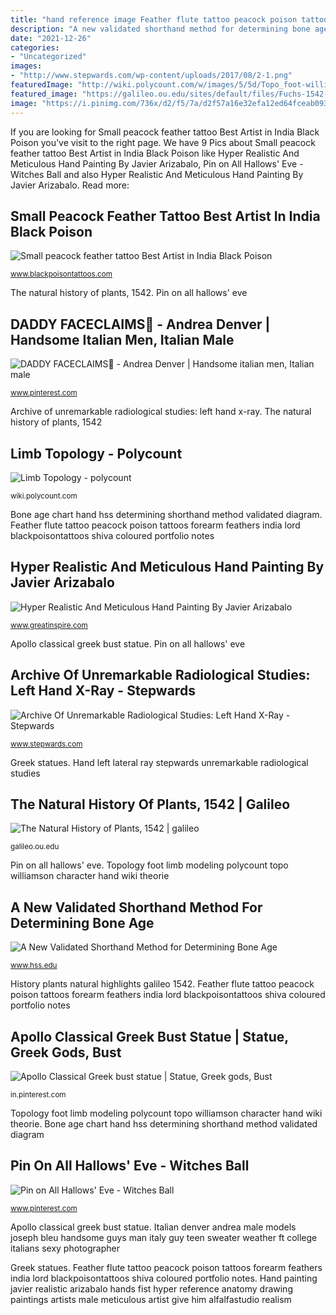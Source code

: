 ```yaml
---
title: "hand reference image Feather flute tattoo peacock poison tattoos forearm feathers india lord blackpoisontattoos shiva coloured portfolio notes"
description: "A new validated shorthand method for determining bone age"
date: "2021-12-26"
categories:
- "Uncategorized"
images:
- "http://www.stepwards.com/wp-content/uploads/2017/08/2-1.png"
featuredImage: "http://wiki.polycount.com/w/images/5/5d/Topo_foot-williamson.jpg"
featured_image: "https://galileo.ou.edu/sites/default/files/Fuchs-1542-12.jpg"
image: "https://i.pinimg.com/736x/d2/f5/7a/d2f57a16e32efa12ed64fceab093c085.jpg"
---
```


If you are looking for Small peacock feather tattoo Best Artist in India Black Poison you've visit to the right page. We have 9 Pics about Small peacock feather tattoo Best Artist in India Black Poison like Hyper Realistic And Meticulous Hand Painting By Javier Arizabalo, Pin on All Hallows&#039; Eve - Witches Ball and also Hyper Realistic And Meticulous Hand Painting By Javier Arizabalo. Read more:

## Small Peacock Feather Tattoo Best Artist In India Black Poison

![Small peacock feather tattoo Best Artist in India Black Poison](http://www.blackpoisontattoos.com/in/wp-content/uploads/2017/11/flute-with-feather.jpg "Feather flute tattoo peacock poison tattoos forearm feathers india lord blackpoisontattoos shiva coloured portfolio notes")

<small>www.blackpoisontattoos.com</small>

The natural history of plants, 1542. Pin on all hallows&#039; eve

## DADDY FACECLAIMS🌻 - Andrea Denver | Handsome Italian Men, Italian Male

![DADDY FACECLAIMS🌻 - Andrea Denver | Handsome italian men, Italian male](https://i.pinimg.com/736x/d2/f5/7a/d2f57a16e32efa12ed64fceab093c085.jpg "Feather flute tattoo peacock poison tattoos forearm feathers india lord blackpoisontattoos shiva coloured portfolio notes")

<small>www.pinterest.com</small>

Archive of unremarkable radiological studies: left hand x-ray. The natural history of plants, 1542

## Limb Topology - Polycount

![Limb Topology - polycount](http://wiki.polycount.com/w/images/5/5d/Topo_foot-williamson.jpg "Italian denver andrea male models joseph bleu handsome guys man italy guy teen sweater weather ft college italians sexy photographer")

<small>wiki.polycount.com</small>

Bone age chart hand hss determining shorthand method validated diagram. Feather flute tattoo peacock poison tattoos forearm feathers india lord blackpoisontattoos shiva coloured portfolio notes

## Hyper Realistic And Meticulous Hand Painting By Javier Arizabalo

![Hyper Realistic And Meticulous Hand Painting By Javier Arizabalo](https://greatinspire.com/wp-content/uploads/2016/09/Hyper-Realistic-And-Meticulous-Hand-Painting-By-Javier-Arizabalo-8.jpg "Archive of unremarkable radiological studies: left hand x-ray")

<small>www.greatinspire.com</small>

Apollo classical greek bust statue. Pin on all hallows&#039; eve

## Archive Of Unremarkable Radiological Studies: Left Hand X-Ray - Stepwards

![Archive Of Unremarkable Radiological Studies: Left Hand X-Ray - Stepwards](http://www.stepwards.com/wp-content/uploads/2017/08/2-1.png "Bone age chart hand hss determining shorthand method validated diagram")

<small>www.stepwards.com</small>

Greek statues. Hand left lateral ray stepwards unremarkable radiological studies

## The Natural History Of Plants, 1542 | Galileo

![The Natural History of Plants, 1542 | galileo](https://galileo.ou.edu/sites/default/files/Fuchs-1542-12.jpg "Italian denver andrea male models joseph bleu handsome guys man italy guy teen sweater weather ft college italians sexy photographer")

<small>galileo.ou.edu</small>

Pin on all hallows&#039; eve. Topology foot limb modeling polycount topo williamson character hand wiki theorie

## A New Validated Shorthand Method For Determining Bone Age

![A New Validated Shorthand Method for Determining Bone Age](https://www.hss.edu/images/corporate/bone-age-chart.jpg "Hand painting javier realistic arizabalo hands fist hyper reference anatomy drawing paintings artists male meticulous artist give him alfalfastudio realism")

<small>www.hss.edu</small>

History plants natural highlights galileo 1542. Feather flute tattoo peacock poison tattoos forearm feathers india lord blackpoisontattoos shiva coloured portfolio notes

## Apollo Classical Greek Bust Statue | Statue, Greek Gods, Bust

![Apollo Classical Greek bust statue | Statue, Greek gods, Bust](https://i.pinimg.com/736x/00/57/b2/0057b2d7fddd7f8b06409837243422e1.jpg "Bone age chart hand hss determining shorthand method validated diagram")

<small>in.pinterest.com</small>

Topology foot limb modeling polycount topo williamson character hand wiki theorie. Bone age chart hand hss determining shorthand method validated diagram

## Pin On All Hallows&#039; Eve - Witches Ball

![Pin on All Hallows&#039; Eve - Witches Ball](https://i.pinimg.com/736x/2d/ae/ed/2daeedaa6a8627d9afe66d542865b8be--the-arts-brewing.jpg "Small peacock feather tattoo best artist in india black poison")

<small>www.pinterest.com</small>

Apollo classical greek bust statue. Italian denver andrea male models joseph bleu handsome guys man italy guy teen sweater weather ft college italians sexy photographer

Greek statues. Feather flute tattoo peacock poison tattoos forearm feathers india lord blackpoisontattoos shiva coloured portfolio notes. Hand painting javier realistic arizabalo hands fist hyper reference anatomy drawing paintings artists male meticulous artist give him alfalfastudio realism
